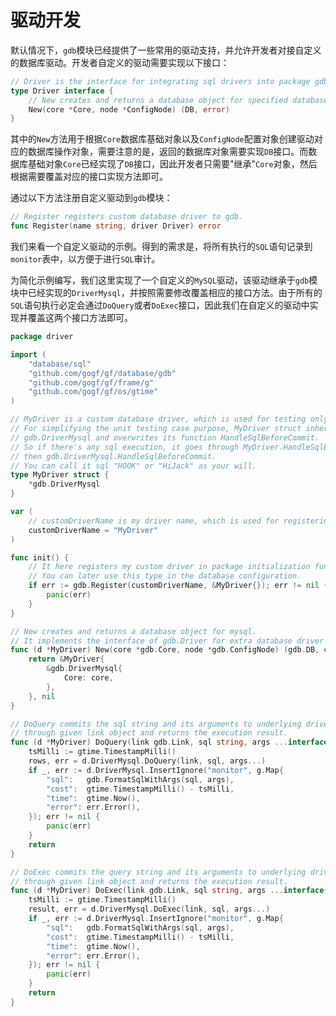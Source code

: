 
# 驱动开发

默认情况下，`gdb`模块已经提供了一些常用的驱动支持，并允许开发者对接自定义的数据库驱动。开发者自定义的驱动需要实现以下接口：
```go
// Driver is the interface for integrating sql drivers into package gdb.
type Driver interface {
	// New creates and returns a database object for specified database server.
	New(core *Core, node *ConfigNode) (DB, error)
}
```
其中的`New`方法用于根据`Core`数据库基础对象以及`ConfigNode`配置对象创建驱动对应的数据库操作对象，需要注意的是，返回的数据库对象需要实现`DB`接口。而数据库基础对象`Core`已经实现了`DB`接口，因此开发者只需要"继承"`Core`对象，然后根据需要覆盖对应的接口实现方法即可。

通过以下方法注册自定义驱动到`gdb`模块：
```go
// Register registers custom database driver to gdb.
func Register(name string, driver Driver) error 
```

我们来看一个自定义驱动的示例。得到的需求是，将所有执行的`SQL`语句记录到`monitor`表中，以方便于进行`SQL`审计。

为简化示例编写，我们这里实现了一个自定义的`MySQL`驱动，该驱动继承于`gdb`模块中已经实现的`DriverMysql`，并按照需要修改覆盖相应的接口方法。由于所有的`SQL`语句执行必定会通过`DoQuery`或者`DoExec`接口，因此我们在自定义的驱动中实现并覆盖这两个接口方法即可。

```go
package driver

import (
	"database/sql"
	"github.com/gogf/gf/database/gdb"
	"github.com/gogf/gf/frame/g"
	"github.com/gogf/gf/os/gtime"
)

// MyDriver is a custom database driver, which is used for testing only.
// For simplifying the unit testing case purpose, MyDriver struct inherits the mysql driver
// gdb.DriverMysql and overwrites its function HandleSqlBeforeCommit.
// So if there's any sql execution, it goes through MyDriver.HandleSqlBeforeCommit firstly and
// then gdb.DriverMysql.HandleSqlBeforeCommit.
// You can call it sql "HOOK" or "HiJack" as your will.
type MyDriver struct {
	*gdb.DriverMysql
}

var (
	// customDriverName is my driver name, which is used for registering.
	customDriverName = "MyDriver"
)

func init() {
	// It here registers my custom driver in package initialization function "init".
	// You can later use this type in the database configuration.
	if err := gdb.Register(customDriverName, &MyDriver{}); err != nil {
		panic(err)
	}
}

// New creates and returns a database object for mysql.
// It implements the interface of gdb.Driver for extra database driver installation.
func (d *MyDriver) New(core *gdb.Core, node *gdb.ConfigNode) (gdb.DB, error) {
	return &MyDriver{
		&gdb.DriverMysql{
			Core: core,
		},
	}, nil
}

// DoQuery commits the sql string and its arguments to underlying driver
// through given link object and returns the execution result.
func (d *MyDriver) DoQuery(link gdb.Link, sql string, args ...interface{}) (rows *sql.Rows, err error) {
	tsMilli := gtime.TimestampMilli()
	rows, err = d.DriverMysql.DoQuery(link, sql, args...)
	if _, err := d.DriverMysql.InsertIgnore("monitor", g.Map{
		"sql":   gdb.FormatSqlWithArgs(sql, args),
		"cost":  gtime.TimestampMilli() - tsMilli,
		"time":  gtime.Now(),
		"error": err.Error(),
	}); err != nil {
		panic(err)
	}
	return
}

// DoExec commits the query string and its arguments to underlying driver
// through given link object and returns the execution result.
func (d *MyDriver) DoExec(link gdb.Link, sql string, args ...interface{}) (result sql.Result, err error) {
	tsMilli := gtime.TimestampMilli()
	result, err = d.DriverMysql.DoExec(link, sql, args...)
	if _, err := d.DriverMysql.InsertIgnore("monitor", g.Map{
		"sql":   gdb.FormatSqlWithArgs(sql, args),
		"cost":  gtime.TimestampMilli() - tsMilli,
		"time":  gtime.Now(),
		"error": err.Error(),
	}); err != nil {
		panic(err)
	}
	return
}
```

















